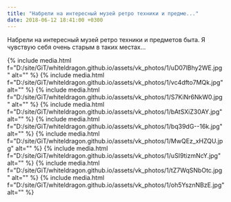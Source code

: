 ```yaml
---
title: "Набрели на интересный музей ретро техники и предме..."
date: 2018-06-12 18:41:00 +0300
---
```


Набрели на интересный музей ретро техники и предметов быта. Я чувствую себя очень старым в таких местах...


{% include media.html f="D:/site/GiT/whiteldragon.github.io/assets/vk_photos/1/uD07lBhy2WE.jpg" alt="" %}
{% include media.html f="D:/site/GiT/whiteldragon.github.io/assets/vk_photos/1/vc4dfto7MQk.jpg" alt="" %}
{% include media.html f="D:/site/GiT/whiteldragon.github.io/assets/vk_photos/1/S7KiNr6NkW0.jpg" alt="" %}
{% include media.html f="D:/site/GiT/whiteldragon.github.io/assets/vk_photos/1/bAtSXiZ30AY.jpg" alt="" %}
{% include media.html f="D:/site/GiT/whiteldragon.github.io/assets/vk_photos/1/bq39dG--16k.jpg" alt="" %}
{% include media.html f="D:/site/GiT/whiteldragon.github.io/assets/vk_photos/1/MwQEz_xHZQU.jpg" alt="" %}
{% include media.html f="D:/site/GiT/whiteldragon.github.io/assets/vk_photos/1/uSI9tizmNcY.jpg" alt="" %}
{% include media.html f="D:/site/GiT/whiteldragon.github.io/assets/vk_photos/1/tZ7WqSNbOtc.jpg" alt="" %}
{% include media.html f="D:/site/GiT/whiteldragon.github.io/assets/vk_photos/1/oh5YsznNBzE.jpg" alt="" %}
